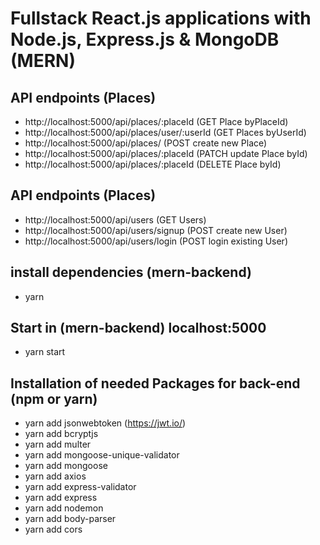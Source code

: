 # Fullstack React.js applications with Node.js, Express.js & MongoDB (MERN)

## API endpoints (Places)

- http://localhost:5000/api/places/:placeId (GET Place byPlaceId)
- http://localhost:5000/api/places/user/:userId (GET Places byUserId)
- http://localhost:5000/api/places/ (POST create new Place)
- http://localhost:5000/api/places/:placeId (PATCH update Place byId)
- http://localhost:5000/api/places/:placeId (DELETE Place byId)

## API endpoints (Places)

- http://localhost:5000/api/users (GET Users)
- http://localhost:5000/api/users/signup (POST create new User)
- http://localhost:5000/api/users/login (POST login existing User)

## install dependencies (mern-backend)

- yarn

## Start in (mern-backend) localhost:5000

- yarn start

## Installation of needed Packages for back-end (npm or yarn)

- yarn add jsonwebtoken (https://jwt.io/)
- yarn add bcryptjs
- yarn add multer
- yarn add mongoose-unique-validator
- yarn add mongoose
- yarn add axios
- yarn add express-validator
- yarn add express
- yarn add nodemon
- yarn add body-parser
- yarn add cors
